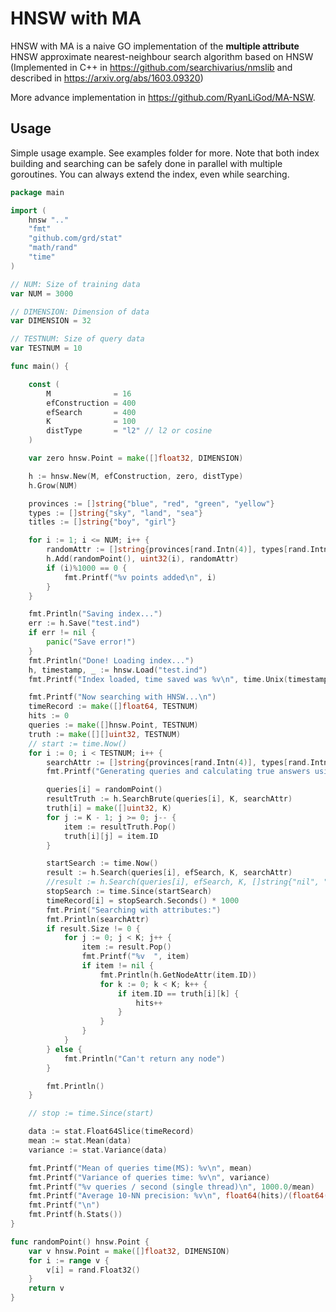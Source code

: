 # HNSW with MA

HNSW with MA is a naive GO implementation of the **multiple attribute** HNSW approximate nearest-neighbour search algorithm based on HNSW (Implemented in C++ in https://github.com/searchivarius/nmslib and described in https://arxiv.org/abs/1603.09320)

More advance implementation in https://github.com/RyanLiGod/MA-NSW.

## Usage

Simple usage example. See examples folder for more.
Note that both index building and searching can be safely done in parallel with multiple goroutines.
You can always extend the index, even while searching.

```go
package main

import (
	hnsw ".."
	"fmt"
	"github.com/grd/stat"
	"math/rand"
	"time"
)

// NUM: Size of training data
var NUM = 3000

// DIMENSION: Dimension of data
var DIMENSION = 32

// TESTNUM: Size of query data
var TESTNUM = 10

func main() {

	const (
		M              = 16
		efConstruction = 400
		efSearch       = 400
		K              = 100
		distType       = "l2" // l2 or cosine
	)

	var zero hnsw.Point = make([]float32, DIMENSION)

	h := hnsw.New(M, efConstruction, zero, distType)
	h.Grow(NUM)

	provinces := []string{"blue", "red", "green", "yellow"}
	types := []string{"sky", "land", "sea"}
	titles := []string{"boy", "girl"}

	for i := 1; i <= NUM; i++ {
		randomAttr := []string{provinces[rand.Intn(4)], types[rand.Intn(3)], titles[rand.Intn(2)]}
		h.Add(randomPoint(), uint32(i), randomAttr)
		if (i)%1000 == 0 {
			fmt.Printf("%v points added\n", i)
		}
	}

	fmt.Println("Saving index...")
	err := h.Save("test.ind")
	if err != nil {
		panic("Save error!")
	}
	fmt.Println("Done! Loading index...")
	h, timestamp, _ := hnsw.Load("test.ind")
	fmt.Printf("Index loaded, time saved was %v\n", time.Unix(timestamp, 0))

	fmt.Printf("Now searching with HNSW...\n")
	timeRecord := make([]float64, TESTNUM)
	hits := 0
	queries := make([]hnsw.Point, TESTNUM)
	truth := make([][]uint32, TESTNUM)
	// start := time.Now()
	for i := 0; i < TESTNUM; i++ {
		searchAttr := []string{provinces[rand.Intn(4)], types[rand.Intn(3)], titles[rand.Intn(2)]}
		fmt.Printf("Generating queries and calculating true answers using bruteforce search...\n")

		queries[i] = randomPoint()
		resultTruth := h.SearchBrute(queries[i], K, searchAttr)
		truth[i] = make([]uint32, K)
		for j := K - 1; j >= 0; j-- {
			item := resultTruth.Pop()
			truth[i][j] = item.ID
		}

		startSearch := time.Now()
		result := h.Search(queries[i], efSearch, K, searchAttr)
		//result := h.Search(queries[i], efSearch, K, []string{"nil", "nil", "nil"})
		stopSearch := time.Since(startSearch)
		timeRecord[i] = stopSearch.Seconds() * 1000
		fmt.Print("Searching with attributes:")
		fmt.Println(searchAttr)
		if result.Size != 0 {
			for j := 0; j < K; j++ {
				item := result.Pop()
				fmt.Printf("%v  ", item)
				if item != nil {
					fmt.Println(h.GetNodeAttr(item.ID))
					for k := 0; k < K; k++ {
						if item.ID == truth[i][k] {
							hits++
						}
					}
				}
			}
		} else {
			fmt.Println("Can't return any node")
		}

		fmt.Println()
	}

	// stop := time.Since(start)

	data := stat.Float64Slice(timeRecord)
	mean := stat.Mean(data)
	variance := stat.Variance(data)

	fmt.Printf("Mean of queries time(MS): %v\n", mean)
	fmt.Printf("Variance of queries time: %v\n", variance)
	fmt.Printf("%v queries / second (single thread)\n", 1000.0/mean)
	fmt.Printf("Average 10-NN precision: %v\n", float64(hits)/(float64(TESTNUM)*float64(K)))
	fmt.Printf("\n")
	fmt.Printf(h.Stats())
}

func randomPoint() hnsw.Point {
	var v hnsw.Point = make([]float32, DIMENSION)
	for i := range v {
		v[i] = rand.Float32()
	}
	return v
}
```
